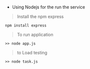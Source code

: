- Using Nodejs for the run the service

> Install the npm express
```
npm install express
```

> To run application
```
>> node app.js
```

> to Load testing 
```
>> node task.js
```